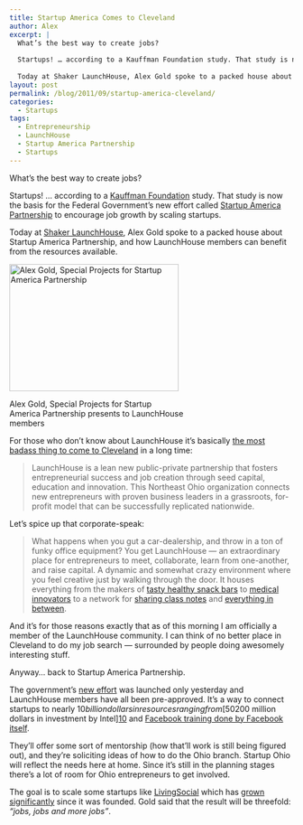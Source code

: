```yaml
---
title: Startup America Comes to Cleveland
author: Alex
excerpt: |
  What’s the best way to create jobs?
  
  Startups! … according to a Kauffman Foundation study. That study is now the basis for the Federal Government’s new effort called Startup America Partnership to encourage job growth by scaling startups.
  
  Today at Shaker LaunchHouse, Alex Gold spoke to a packed house about Startup America Partnership, and how LaunchHouse members can benefit from the resources available.
layout: post
permalink: /blog/2011/09/startup-america-cleveland/
categories:
  - Startups
tags:
  - Entrepreneurship
  - LaunchHouse
  - Startup America Partnership
  - Startups
---
```

What&#8217;s the best way to create jobs?

Startups! &#8230; according to a [Kauffman Foundation][1] study. That study is now the basis for the Federal Government&#8217;s new effort called [Startup America Partnership][2] to encourage job growth by scaling startups.

Today at [Shaker LaunchHouse][3], Alex Gold spoke to a packed house about Startup America Partnership, and how LaunchHouse members can benefit from the resources available.

<!--more-->

<div id="attachment_211" style="width: 310px" class="wp-caption aligncenter">
  <a href="http://alexkadis.com/inc/img/2011/09/photo.jpg"><img src="http://alexkadis.com/inc/img/2011/09/photo-300x225.jpg" alt="Alex Gold, Special Projects for Startup America Partnership" title="Alex Gold, Special Projects for Startup America Partnership" width="300" height="225" class="size-medium wp-image-211" /></a>
  
  <p class="wp-caption-text">
    Alex Gold, Special Projects for Startup America Partnership presents to LaunchHouse members
  </p>
</div>

For those who don&#8217;t know about LaunchHouse it&#8217;s basically [the most badass thing to come to Cleveland][4] in a long time:

> LaunchHouse is a lean new public-private partnership that fosters entrepreneurial success and job creation through seed capital, education and innovation. This Northeast Ohio organization connects new entrepreneurs with proven business leaders in a grassroots, for-profit model that can be successfully replicated nationwide. 

Let&#8217;s spice up that corporate-speak:

> What happens when you gut a car-dealership, and throw in a ton of funky office equipment? You get LaunchHouse &#8212; an extraordinary place for entrepreneurs to meet, collaborate, learn from one-another, and raise capital. A dynamic and somewhat crazy environment where you feel creative just by walking through the door. It houses everything from the makers of [tasty healthy snack bars][5] to [medical innovators][6] to a network for [sharing class notes][7] and [everything in between][8]. 

And it&#8217;s for those reasons exactly that as of this morning I am officially a member of the LaunchHouse community. I can think of no better place in Cleveland to do my job search &#8212; surrounded by people doing awesomely interesting stuff.

Anyway&#8230; back to Startup America Partnership.

The government&#8217;s [new effort][2] was launched only yesterday and LaunchHouse members have all been pre-approved. It&#8217;s a way to connect startups to nearly $10 billion dollars in resources ranging from [50% off all Google Adwords][9] to [$200 million dollars in investment by Intel][10] and [Facebook training done by Facebook itself][11].

They&#8217;ll offer some sort of mentorship (how that&#8217;ll work is still being figured out), and they&#8217;re soliciting ideas of how to do the Ohio branch. Startup Ohio will reflect the needs here at home. Since it&#8217;s still in the planning stages there&#8217;s a lot of room for Ohio entrepreneurs to get involved.

The goal is to scale some startups like [LivingSocial][12] which has [grown significantly][13] since it was founded. Gold said that the result will be threefold: *&#8220;jobs, jobs and more jobs&#8221;*.

 [1]: http://www.kauffman.org/newsroom/u-s-job-growth-driven-entirely-by-startups.aspx
 [2]: http://www.startupamericapartnership.org/
 [3]: http://launchhouse.com/
 [4]: http://launchhouse.com/about/
 [5]: http://www.goodgreensbars.com/
 [6]: http://www.amiwelisten.com/
 [7]: https://www.flashnotes.com/
 [8]: http://launchhouse.com/portfolio/
 [9]: http://www.startupamericapartnership.org/resources/google
 [10]: http://www.startupamericapartnership.org/resources/intel
 [11]: http://www.startupamericapartnership.org/resources/facebook
 [12]: http://livingsocial.com/
 [13]: http://www.crunchbase.com/company/livingsocial